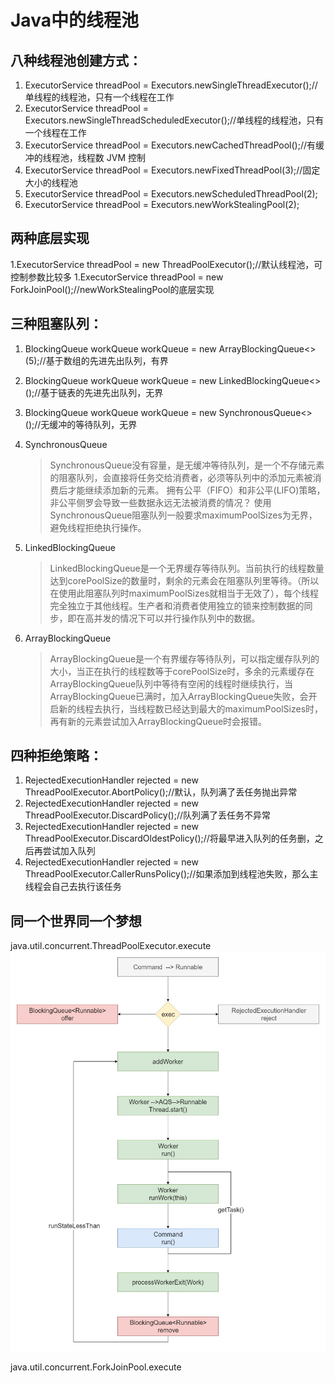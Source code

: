 # Java中的线程池

## 八种线程池创建方式：

1. ExecutorService threadPool = Executors.newSingleThreadExecutor();//单线程的线程池，只有一个线程在工作
2. ExecutorService threadPool = Executors.newSingleThreadScheduledExecutor();//单线程的线程池，只有一个线程在工作
3. ExecutorService threadPool = Executors.newCachedThreadPool();//有缓冲的线程池，线程数 JVM 控制
4. ExecutorService threadPool = Executors.newFixedThreadPool(3);//固定大小的线程池
5. ExecutorService threadPool = Executors.newScheduledThreadPool(2);
6. ExecutorService threadPool = Executors.newWorkStealingPool(2);

## 两种底层实现

1.ExecutorService threadPool = new ThreadPoolExecutor();//默认线程池，可控制参数比较多 1.ExecutorService threadPool = new ForkJoinPool();//newWorkStealingPool的底层实现

## 三种阻塞队列：

1. BlockingQueue workQueue workQueue = new ArrayBlockingQueue<>(5);//基于数组的先进先出队列，有界
2. BlockingQueue workQueue workQueue = new LinkedBlockingQueue<>();//基于链表的先进先出队列，无界
3. BlockingQueue workQueue workQueue = new SynchronousQueue<>();//无缓冲的等待队列，无界
4.  SynchronousQueue

    > SynchronousQueue没有容量，是无缓冲等待队列，是一个不存储元素的阻塞队列，会直接将任务交给消费者，必须等队列中的添加元素被消费后才能继续添加新的元素。 拥有公平（FIFO）和非公平(LIFO)策略，非公平侧罗会导致一些数据永远无法被消费的情况？ 使用SynchronousQueue阻塞队列一般要求maximumPoolSizes为无界，避免线程拒绝执行操作。
5.  LinkedBlockingQueue

    > LinkedBlockingQueue是一个无界缓存等待队列。当前执行的线程数量达到corePoolSize的数量时，剩余的元素会在阻塞队列里等待。（所以在使用此阻塞队列时maximumPoolSizes就相当于无效了），每个线程完全独立于其他线程。生产者和消费者使用独立的锁来控制数据的同步，即在高并发的情况下可以并行操作队列中的数据。
6.  ArrayBlockingQueue

    > ArrayBlockingQueue是一个有界缓存等待队列，可以指定缓存队列的大小，当正在执行的线程数等于corePoolSize时，多余的元素缓存在ArrayBlockingQueue队列中等待有空闲的线程时继续执行，当ArrayBlockingQueue已满时，加入ArrayBlockingQueue失败，会开启新的线程去执行，当线程数已经达到最大的maximumPoolSizes时，再有新的元素尝试加入ArrayBlockingQueue时会报错。

## 四种拒绝策略：

1. RejectedExecutionHandler rejected = new ThreadPoolExecutor.AbortPolicy();//默认，队列满了丢任务抛出异常
2. RejectedExecutionHandler rejected = new ThreadPoolExecutor.DiscardPolicy();//队列满了丢任务不异常
3. RejectedExecutionHandler rejected = new ThreadPoolExecutor.DiscardOldestPolicy();//将最早进入队列的任务删，之后再尝试加入队列
4. RejectedExecutionHandler rejected = new ThreadPoolExecutor.CallerRunsPolicy();//如果添加到线程池失败，那么主线程会自己去执行该任务

## 同一个世界同一个梦想

java.util.concurrent.ThreadPoolExecutor.execute ![](../../.gitbook/assets/thread-lifecycle-in-pool.jpg)

java.util.concurrent.ForkJoinPool.execute
